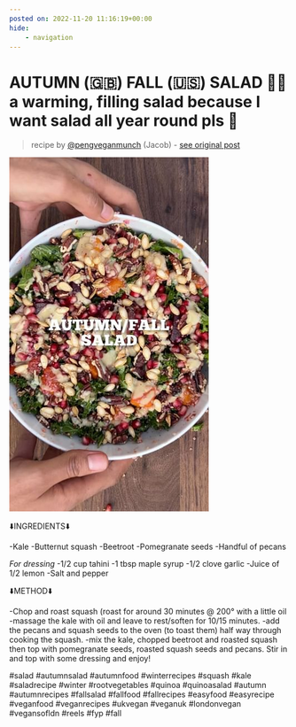```yaml
---
posted on: 2022-11-20 11:16:19+00:00
hide:
    - navigation
---
```


# AUTUMN (🇬🇧) FALL (🇺🇸) SALAD 🥶🥗 a warming, filling salad because I want salad all year round pls 🤝  

> recipe by [@pengveganmunch](https://www.instagram.com/pengveganmunch/) 
(Jacob) - [see original post](https://instagram.com/p/ClLj0TSKbFo)

![](../img/pengveganmunch_20-11-2022_1111.png)


⬇️INGREDIENTS⬇️

-Kale
-Butternut squash
-Beetroot 
-Pomegranate seeds 
-Handful of pecans 

*For dressing*
-1/2 cup tahini
-1 tbsp maple syrup 
-1/2 clove garlic 
-Juice of 1/2 lemon 
-Salt and pepper 

⬇️METHOD⬇️

-Chop and roast squash (roast for around 30 minutes @ 200° with a little oil
-massage the kale with oil and leave to rest/soften for 10/15 minutes.
-add the pecans and squash seeds to the oven (to toast them) half way through cooking the squash.
-mix the kale, chopped beetroot and roasted squash then top with pomegranate seeds, roasted squash seeds and pecans. Stir in and top with some dressing and enjoy!

\#salad \#autumnsalad \#autumnfood \#winterrecipes \#squash \#kale \#saladrecipe \#winter \#rootvegetables \#quinoa \#quinoasalad \#autumn \#autumnrecipes \#fallsalad \#fallfood \#fallrecipes \#easyfood \#easyrecipe \#veganfood \#veganrecipes \#ukvegan \#veganuk \#londonvegan \#vegansofldn \#reels \#fyp \#fall 
